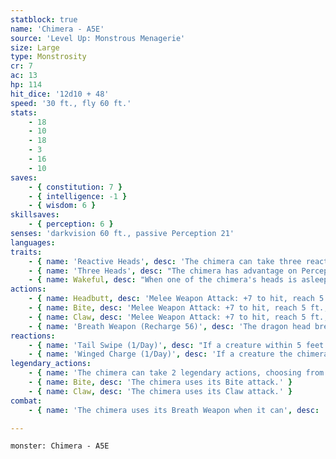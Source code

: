 ```yaml
---
statblock: true
name: 'Chimera - A5E'
source: 'Level Up: Monstrous Menagerie'
size: Large
type: Monstrosity
cr: 7
ac: 13
hp: 114
hit_dice: '12d10 + 48'
speed: '30 ft., fly 60 ft.'
stats:
    - 18
    - 10
    - 18
    - 3
    - 16
    - 10
saves:
    - { constitution: 7 }
    - { intelligence: -1 }
    - { wisdom: 6 }
skillsaves:
    - { perception: 6 }
senses: 'darkvision 60 ft., passive Perception 21'
languages: 
traits:
    - { name: 'Reactive Heads', desc: 'The chimera can take three reactions per round, but not more than one per turn.' }
    - { name: 'Three Heads', desc: "The chimera has advantage on Perception checks and on saving throws against being blinded, charmed, deafened, frightened, stunned, and knocked unconscious, and it can't be flanked." }
    - { name: Wakeful, desc: "When one of the chimera's heads is asleep, the others are awake." }
actions:
    - { name: Headbutt, desc: 'Melee Weapon Attack: +7 to hit, reach 5 ft., one target. Hit: 11 (2d6 + 4) bludgeoning damage. The target must succeed on a DC 15 Strength saving throw or fall prone.' }
    - { name: Bite, desc: 'Melee Weapon Attack: +7 to hit, reach 5 ft., one target. Hit: 11 (2d6 + 4) piercing damage.' }
    - { name: Claw, desc: 'Melee Weapon Attack: +7 to hit, reach 5 ft., one target. Hit: 9 (2d4 + 4) slashing damage, or 14 (4d4 + 4) slashing damage against a prone target.' }
    - { name: 'Breath Weapon (Recharge 56)', desc: 'The dragon head breathes fire in a 15-foot cone. Creatures in the area make a DC 15 Dexterity saving throw, taking 21 (6d6) fire damage on a failed save or half damage on a success.' }
reactions:
    - { name: 'Tail Swipe (1/Day)', desc: "If a creature within 5 feet hits the chimera with a melee attack, the attacker is battered by the chimera's tail. The attacker makes a DC 15 Strength saving throw. On a failure, it takes 9 (2d4 + 4) bludgeoning damage and is pushed 10 feet from the chimera and knocked prone." }
    - { name: 'Winged Charge (1/Day)', desc: 'If a creature the chimera can see hits it with a ranged attack, the chimera leaps off the ground and moves up to its fly speed towards the attacker. If within range, the chimera then makes a headbutt attack against the attacker.' }
legendary_actions:
    - { name: 'The chimera can take 2 legendary actions, choosing from the options below', desc: "Only one legendary action can be used at a time and only at the end of another creature's turn. It regains spent legendary actions at the start of its turn." }
    - { name: Bite, desc: 'The chimera uses its Bite attack.' }
    - { name: Claw, desc: 'The chimera uses its Claw attack.' }
combat:
    - { name: 'The chimera uses its Breath Weapon when it can', desc: 'It usually makes a headbutt attack on its turn, and it uses each of its legendary actions to claw a prone creature or bite anyone else. If a creature hits it with a particularly potent ranged attack, it uses its Winged Charge to try to punish that creature. It fights to the death.' }

---
```

```statblock
monster: Chimera - A5E
```
